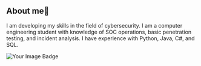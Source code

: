 ## About me👋
I am developing my skills in the field of cybersecurity. 
I am a computer engineering student with knowledge of SOC operations, basic penetration testing, and incident analysis. 
I have experience with Python, Java, C#, and SQL.


<img src="https://tryhackme-badges.s3.amazonaws.com/erdmoks.png" alt="Your Image Badge" />
<!--
**erdmoks/erdmoks** is a ✨ _special_ ✨ repository because its `README.md` (this file) appears on your GitHub profile.

Here are some ideas to get you started:

- 🔭 I’m currently working on ...
- 🌱 I’m currently learning ...
- 👯 I’m looking to collaborate on ...
- 🤔 I’m looking for help with ...
- 💬 Ask me about ...
- 📫 How to reach me: ...
- 😄 Pronouns: ...
- ⚡ Fun fact: ...
-->

